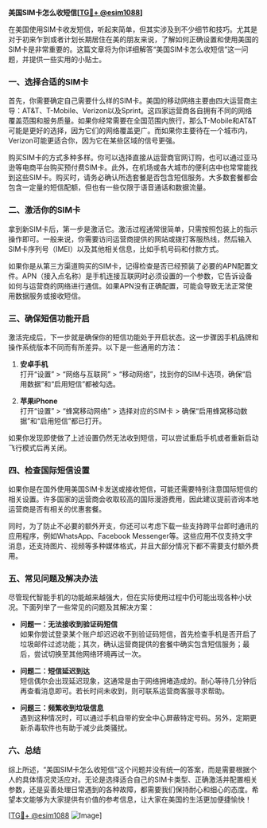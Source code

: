 **美国SIM卡怎么收短信[[TG💪+ @esim1088](https://t.me/s/esim1088)]**

在美国使用SIM卡收发短信，听起来简单，但其实涉及到不少细节和技巧。尤其是对于初来乍到或者计划长期居住在美的朋友来说，了解如何正确设置和使用美国的SIM卡是非常重要的。这篇文章将为你详细解答“美国SIM卡怎么收短信”这一问题，并提供一些实用的小贴士。

### 一、选择合适的SIM卡

首先，你需要确定自己需要什么样的SIM卡。美国的移动网络主要由四大运营商主导：AT&T、T-Mobile、Verizon以及Sprint。这四家运营商各自拥有不同的网络覆盖范围和服务质量。如果你经常需要在全国范围内旅行，那么T-Mobile和AT&T可能是更好的选择，因为它们的网络覆盖更广。而如果你主要待在一个城市内，Verizon可能更适合你，因为它在某些区域的信号更强。

购买SIM卡的方式多种多样。你可以选择直接从运营商官网订购，也可以通过亚马逊等电商平台购买预付费SIM卡。此外，在机场或各大城市的便利店中也常常能找到这些SIM卡。购买时，请务必确认所选套餐是否包含短信服务。大多数套餐都会包含一定量的短信配额，但也有一些仅限于语音通话和数据流量。

### 二、激活你的SIM卡

拿到新SIM卡后，第一步是激活它。激活过程通常很简单，只需按照包装上的指示操作即可。一般来说，你需要访问运营商提供的网站或拨打客服热线，然后输入SIM卡序列号（IMEI）以及其他相关信息，比如手机号码和付款方式。

如果你是从第三方渠道购买的SIM卡，记得检查是否已经预装了必要的APN配置文件。APN（接入点名称）是手机连接互联网时必须设置的一个参数，它告诉设备如何与运营商的网络进行通信。如果APN没有正确配置，可能会导致无法正常使用数据服务或接收短信。

### 三、确保短信功能开启

激活完成后，下一步就是确保你的短信功能处于开启状态。这一步骤因手机品牌和操作系统版本不同而有所差异。以下是一些通用的方法：

1. **安卓手机**  
   打开“设置” > “网络与互联网” > “移动网络”，找到你的SIM卡选项，确保“启用数据”和“启用短信”都被勾选。
   
2. **苹果iPhone**  
   打开“设置” > “蜂窝移动网络” > 选择对应的SIM卡 > 确保“启用蜂窝移动数据”和“启用短信”都已打开。

如果你发现即使做了上述设置仍然无法收到短信，可以尝试重启手机或者重新启动飞行模式后再关闭。

### 四、检查国际短信设置

如果你是在国外使用美国SIM卡发送或接收短信，可能还需要特别注意国际短信的相关设置。许多国家的运营商会收取较高的国际漫游费用，因此建议提前咨询本地运营商是否有相关的优惠套餐。

同时，为了防止不必要的额外开支，你还可以考虑下载一些支持跨平台即时通讯的应用程序，例如WhatsApp、Facebook Messenger等。这些应用不仅支持文字消息，还支持图片、视频等多种媒体格式，并且大部分情况下都不需要支付额外费用。

### 五、常见问题及解决办法

尽管现代智能手机的功能越来越强大，但在实际使用过程中仍可能出现各种小状况。下面列举了一些常见的问题及其解决方案：

- **问题一：无法接收到验证码短信**  
  如果你尝试登录某个账户却迟迟收不到验证码短信，首先检查手机是否开启了垃圾邮件过滤功能；其次，确认运营商提供的套餐中确实包含短信服务；最后，尝试切换至其他网络环境再试一次。

- **问题二：短信延迟到达**  
  短信偶尔会出现延迟现象，这通常是由于网络拥堵造成的。耐心等待几分钟后再查看消息即可。若长时间未收到，则可联系运营商客服寻求帮助。

- **问题三：频繁收到垃圾信息**  
  遇到这种情况时，可以通过手机自带的安全中心屏蔽特定号码。另外，定期更新杀毒软件也有助于减少此类骚扰。

### 六、总结

综上所述，“美国SIM卡怎么收短信”这个问题并没有统一的答案，而是需要根据个人的具体情况灵活应对。无论是选择适合自己的SIM卡类型、正确激活并配置相关参数，还是妥善处理日常遇到的各种故障，都需要我们保持耐心和细心的态度。希望本文能够为大家提供有价值的参考信息，让大家在美国的生活更加便捷愉快！

[[TG💪+ @esim1088](https://t.me/s/esim1088) ![Image](https://i.postimg.cc/4NQfJmqS/Snipaste-2025-05-13-00-14-12.png)]